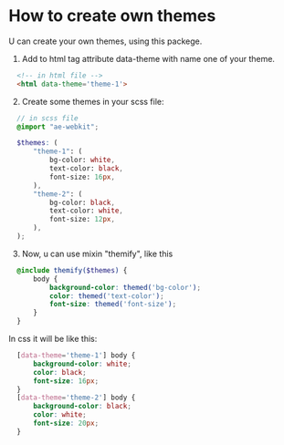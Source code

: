 
# How to create own themes

U can create your own themes, using this packege. 

1. Add to html tag attribute data-theme with name one of your theme.

~~~html  
  <!-- in html file -->
  <html data-theme='theme-1'>
~~~  
2. Create some themes in your scss file:
~~~scss  
  // in scss file
  @import "ae-webkit";

  $themes: (
      "theme-1": (
          bg-color: white,
          text-color: black,
          font-size: 16px,
      ),
      "theme-2": (
          bg-color: black,
          text-color: white,
          font-size: 12px,
      ),
  );
~~~  
3. Now, u can use mixin "themify", like this
~~~scss  
  @include themify($themes) {
      body {
          background-color: themed('bg-color');
          color: themed('text-color');
          font-size: themed('font-size');
      } 
  }
~~~  
In css it will be like this:
~~~css  
  [data-theme='theme-1'] body {
      background-color: white;
      color: black;
      font-size: 16px;
  }
  [data-theme='theme-2'] body {
      background-color: black;
      color: white;
      font-size: 20px;
  }
~~~  